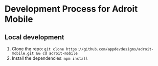 # Development Process for Adroit Mobile

## Local development

1. Clone the repo: `git clone https://github.com/appdevdesigns/adroit-mobile.git && cd adroit-mobile`
1. Install the dependencies: `npm install`